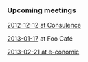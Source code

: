 <div class="upcoming-meetings">
	<h3>Upcoming meetings</h3>
	<p><a href="http://lanyrd.com/2012/copenhagenjs-december/"><time datetime="2012-12-12T19:00">2012-12-12</time> at Consulence</a></p>	
	<p><a href="http://lanyrd.com/2013/copenhagenjs-january/"><time datetime="2013-01-17T19:00">2013-01-17</time></a> at Foo Café</p>
	<p><a href="http://lanyrd.com/2013/copenhagenjs-february/"><time datetime="2013-02-21T19:00">2013-02-21</time> at e-conomic</a></p>	
</div>